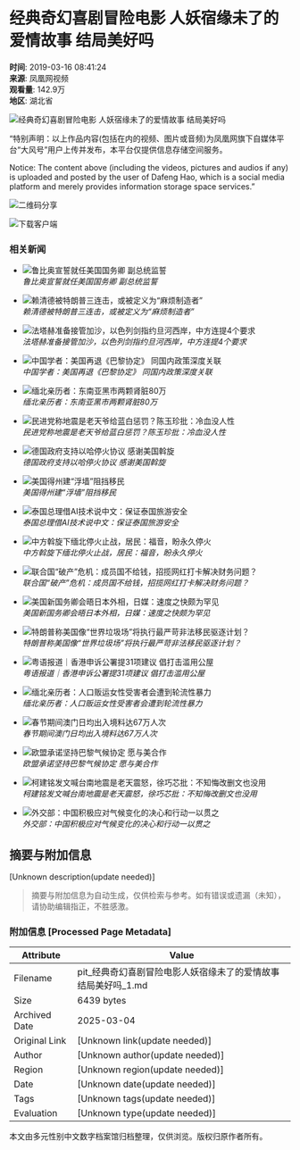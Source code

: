 # 经典奇幻喜剧冒险电影 人妖宿缘未了的爱情故事 结局美好吗

**时间**: 2019-03-16 08:41:24  
**来源**: 凤凰网视频  
**观看量**: 142.9万  
**地区**: 湖北省  

![经典奇幻喜剧冒险电影 人妖宿缘未了的爱情故事 结局美好吗](https://d.ifengimg.com/w72_h40/img1.ugc.ifeng.com/newugc/20190316/8/wemedia/42e86fb52f24d2dfe4474fc2612959b540706cf8_size340_w640_h360.png)  

“特别声明：以上作品内容(包括在内的视频、图片或音频)为凤凰网旗下自媒体平台“大风号”用户上传并发布，本平台仅提供信息存储空间服务。

Notice: The content above (including the videos, pictures and audios if any) is uploaded and posted by the user of Dafeng Hao, which is a social media platform and merely provides information storage space services.”  

![二维码分享](//qrcode.ifeng.com/2024/11/09/e46678730381631c7fe366f056cbc987.png)  

![下载客户端](//x0.ifengimg.com/ucms/qr/2021_09/870CE559BCBD54DB36A25BFBFF6A8155BD3FAD3D_size1_w260_h260.png)  

### 相关新闻

-   ![鲁比奥宣誓就任美国国务卿 副总统监誓](https://d.ifengimg.com/w72_h40/x0.ifengimg.com/ucms/2025_04/0CF27688106FAF61DE8283FBC1198220CA85846C_size127_w1920_h1080.jpg)  
    _鲁比奥宣誓就任美国国务卿 副总统监誓_  

-   ![赖清德被特朗普三连击，或被定义为“麻烦制造者”](https://d.ifengimg.com/w72_h40/x0.ifengimg.com/ucms/2025_04/DF0936A2B5504AD47DD71124CF5535B0390E038C_size87_w864_h486.jpg)  
    _赖清德被特朗普三连击，或被定义为“麻烦制造者”_  

-   ![法塔赫准备接管加沙，以色列剑指约旦河西岸，中方连提4个要求](https://d.ifengimg.com/w72_h40/x0.ifengimg.com/ucms/2025_04/6F0CAF16E86EE875DACF722E091544A660D9137D_size101_w864_h486.jpg)  
    _法塔赫准备接管加沙，以色列剑指约旦河西岸，中方连提4个要求_  

-   ![中国学者：美国再退《巴黎协定》 同国内政策深度关联](https://d.ifengimg.com/w72_h40/x0.ifengimg.com/ucms/2025_04/B8E7AE468C629D3EC776C86028BDEB7BA15F92BD_size1185_w1890_h1063.png)  
    _中国学者：美国再退《巴黎协定》 同国内政策深度关联_  

-   ![缅北亲历者：东南亚黑市两颗肾脏80万](https://d.ifengimg.com/w72_h40/x0.ifengimg.com/ucms/2025_04/A9666BE86003D0C9B16E4862746BC8F06965D269_size398_w1920_h1080.jpg)  
    _缅北亲历者：东南亚黑市两颗肾脏80万_  

-   ![民进党称地震是老天爷给蓝白惩罚？陈玉珍批：冷血没人性](https://d.ifengimg.com/w72_h40/x0.ifengimg.com/ucms/2025_04/FEB20194C142189D93B92462018FCFF051CCBDFF_size86_w864_h486.jpg)  
    _民进党称地震是老天爷给蓝白惩罚？陈玉珍批：冷血没人性_  

-   ![德国政府支持以哈停火协议 感谢美国斡旋](https://d.ifengimg.com/w72_h40/x0.ifengimg.com/ucms/2025_04/BDF8DA71E70454C479966EC62B03CC118AE445AD_size107_w1920_h1080.jpg)  
    _德国政府支持以哈停火协议 感谢美国斡旋_  

-   ![美国得州建“浮墙”阻挡移民](https://d.ifengimg.com/w72_h40/x0.ifengimg.com/ucms/2025_04/03DFD7689DE6FBAA398D4FDA9D79340A87D62E91_size579_w969_h545.png)  
    _美国得州建“浮墙”阻挡移民_  

-   ![泰国总理借AI技术说中文：保证泰国旅游安全](https://d.ifengimg.com/w72_h40/x0.ifengimg.com/ucms/2025_04/C9C5F89E4AE9577B5C06DE5228AA6DC075EF7465_size631_w1280_h720.png)  
    _泰国总理借AI技术说中文：保证泰国旅游安全_  

-   ![中方斡旋下缅北停火止战，居民：福音，盼永久停火](https://d.ifengimg.com/w72_h40/x0.ifengimg.com/ucms/2025_04/C9463DE2FA3B9B3865766AD0BD25F91A463D778F_size43_w570_h320.jpg)  
    _中方斡旋下缅北停火止战，居民：福音，盼永久停火_  

-   ![联合国“破产”危机：成员国不给钱，招揽网红打卡解决财务问题？](https://d.ifengimg.com/w72_h40/x0.ifengimg.com/ucms/2024_52/183813B1C92019D807B89F89A62437B4D9D3AEA0_size796_w1088_h611.png)  
    _联合国“破产”危机：成员国不给钱，招揽网红打卡解决财务问题？_  

-   ![美国新国务卿会晤日本外相，日媒：速度之快颇为罕见](https://d.ifengimg.com/w72_h40/x0.ifengimg.com/ucms/2025_04/5C7A0E5D6BA05E9EB71C4DE747CE63D956A24D4C_size74_w862_h485.jpg)  
    _美国新国务卿会晤日本外相，日媒：速度之快颇为罕见_  

-   ![特朗普称美国像“世界垃圾场”将执行最严苛非法移民驱逐计划？](https://d.ifengimg.com/w72_h40/x0.ifengimg.com/ucms/2025_04/82AA2B1EB53D75B6BB042661A74E2C937E4C7B11_size62_w864_h486.jpg)  
    _特朗普称美国像“世界垃圾场”将执行最严苛非法移民驱逐计划？_  

-   ![粤语报道｜香港申诉公署提31项建议 倡打击滥用公屋](https://d.ifengimg.com/w72_h40/x0.ifengimg.com/ucms/2025_04/41FF2B875F59854E0BDF9F04C88963B2DF6234EA_size121_w1920_h1080.jpg)  
    _粤语报道｜香港申诉公署提31项建议 倡打击滥用公屋_  

-   ![缅北亲历者：人口贩运女性受害者会遭到轮流性暴力](https://d.ifengimg.com/w72_h40/x0.ifengimg.com/ucms/2025_04/E0E972D018762D25919C8646C703A92290A60033_size52_w975_h549.jpg)  
    _缅北亲历者：人口贩运女性受害者会遭到轮流性暴力_  

-   ![春节期间澳门日均出入境料达67万人次](https://d.ifengimg.com/w72_h40/x0.ifengimg.com/ucms/2025_04/81D8FC40CC890A3B16EBF4690F9F0B401F83DF9D_size111_w1920_h1080.jpg)  
    _春节期间澳门日均出入境料达67万人次_  

-   ![欧盟承诺坚持巴黎气候协定 愿与美合作](https://d.ifengimg.com/w72_h40/x0.ifengimg.com/ucms/2025_04/081780A3715EC13C9FF9AFE4B943545FF3E56C61_size121_w1920_h1080.jpg)  
    _欧盟承诺坚持巴黎气候协定 愿与美合作_  

-   ![柯建铭发文喊台南地震是老天震怒，徐巧芯批：不知悔改删文也没用](https://d.ifengimg.com/w72_h40/x0.ifengimg.com/ucms/2025_04/56D2346DBEF0AF3E792F2FA154CE661244F0D5F8_size96_w975_h549.jpg)  
    _柯建铭发文喊台南地震是老天震怒，徐巧芯批：不知悔改删文也没用_  

-   ![外交部：中国积极应对气候变化的决心和行动一以贯之](https://d.ifengimg.com/w72_h40/x0.ifengimg.com/ucms/2025_04/F1EC39B44159DBE5E9354BE7B3E290E5F5572A4F_size81_w1920_h1080.jpg)  
    _外交部：中国积极应对气候变化的决心和行动一以贯之_  
<!-- tcd_original_link https://pit.ifeng.com/c/7l5GVOHKEjC -->


## 摘要与附加信息

<!-- tcd_abstract -->
[Unknown description(update needed)]
<!-- tcd_abstract_end -->

> 摘要与附加信息为自动生成，仅供检索与参考。如有错误或遗漏（未知），请协助编辑指正，不胜感激。

### 附加信息 [Processed Page Metadata]

| Attribute       | Value                                  |
|-----------------|----------------------------------------|
| Filename        | pit_经典奇幻喜剧冒险电影人妖宿缘未了的爱情故事结局美好吗_1.md                             |
| Size            | 6439 bytes                           |
| Archived Date   | 2025-03-04                             |
| Original Link   | [Unknown link(update needed)]                       |
| Author          | [Unknown author(update needed)]                               |
| Region          | [Unknown region(update needed)]                               |
| Date            | [Unknown date(update needed)]                                 |
| Tags            | [Unknown tags(update needed)]                                 |
| Evaluation            | [Unknown type(update needed)]                                 |
<!-- tcd_table_end -->

本文由多元性别中文数字档案馆归档整理，仅供浏览。版权归原作者所有。

